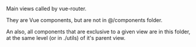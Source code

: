 Main views called by vue-router.

They are Vue components, but are not in @/components folder.

An also, all components that are exclusive to a given view are in this folder, at the same level (or in ./utils) of it's parent view.
